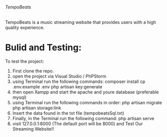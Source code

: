###### TempoBeats ######

TempoBeats is a music streaming website that provides users with a high quality experience.

# Bulid and Testing: #
To test the project:
 1. First clone the repo.
 2. open the project via Visual Studio / PhPStorm
 3. using Terminal run the following commands:
   composer install
   cp .env.example .env
   php artisan key:generate
 4. then open Xampp and start the apache and youre database (preferable mysql)
 5. using Terminal run the following commands in order:
   php artisan migrate
   php artisan storage:link
 6. Insert the data found in the txt file (tempobeatsSql.txt)
 7. Finally, in the Terminal run the following command:
   php artisan serve
 8. visit 127.0.0.1:8000 (The default port will be 8000) and Test Our Streaming Website!!  
        
 

